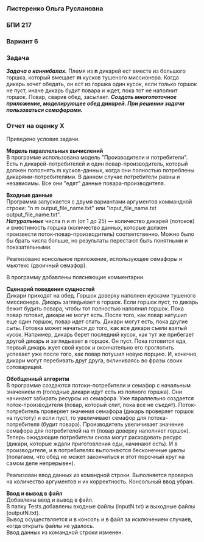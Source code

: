 ### Листеренко Ольга Руслановна ###
### БПИ 217 ###
  
### Вариант 6 ###
### Задача ###
***Задача о каннибалах.*** Племя из **n** дикарей ест вместе из большого горшка,
который вмещает **m** кусков тушеного миссионера. Когда дикарь хочет обедать, он ест из горшка один кусок, если только горшок не пуст, иначе дикарь
будит повара и ждет, пока тот не наполнит горшок. Повар, сварив обед, засыпает. ***Создать многопоточное приложение, моделирующее обед дикарей.
При решении задачи пользоваться семафорами.***  

### Отчет на оценку X ###
Приведено условие задачи.  

**Модель параллельных вычислений**  
В программе использована модель "Производители и потребители". Есть n дикарей-потребителей и один повар-производитель, который должен пополнять m кусков-данных, когда они полностью потреблены дикарями-потребителями. В данном случае потребители равны и независимы. Все они "едят" данные повара-производителя.  

**Входные данные**  
Программа запускается с двумя вариантами аргументов коммандной строки: "n m output_file_name.txt" или "input_file_name.txt output_file_name.txt".  
***Натуральные*** числа n и m (от 1 до 25) — количество дикарей (потоков) и вместимость горшка (количество данных, которые должен произвести поток-повар-производитель) соответственно. Можно было бы брать числа больше, но результаты перестают быть понятными и показательными.  

Реализовано консольное приложение, использующее семафоры и мьютекс (двоичный семафор).  

В программу добавлены поясняющие комментарии.  

**Сценарий поведения сущностей**  
Дикари приходят на обед. Горшок доверху наполнен кусками тушеного миссионера. Дикарь заглядывает в горшок. Если горшок пуст, то дикарь бежит будить повара, чтобы тот полностью наполнил горшок. Пока повар готовит, дикари не могут есть. После того, как повар натушил еще один горшок, повар идет спать. Дикари могут есть, пока другие сыты. Готовка может начаться до того, как все дикари съели взятый кусок. Например, дикарь берет последний кусок, как тут же прибегает другой дикарь и заглядывает в горшок. Он пуст. Пока готовится еда, первый дикарь жует свой кусок и окончательно его проглотить успевает уже после того, как повар потушил новую порцию. И, конечно, дикари могут перебивать друг друга, вклиниваясь во фразы своих сотоварищей.  

**Обобщенный алгоритм**  
В программе создаются потоки-потребители и семафор с начальным значением m (голодные дикари идут есть из полного горшка). Они начинают забирать ресурсы из семафора. Уже параллельно создается поток-производителя (повар, который спит, пока все не съедят). Поток-потребитель проверяет значения семафора (дикарь проверяет горшок на пустоту) и если пуст, то увеличивает семафор для потока-потребителя (будит повара). Производитель увеличивает значение семафора для потребителей на m (повар доверху наполняет горшок). Теперь ожидающие потребители снова могут расходовать ресурс (дикари, которые ждали приготовления еды, начинают есть). И в производителе, и в потребителях выполняются бесконечные циклы (полагаем, что обед не может закончиться и этот порочный круг на самом деле непрерывен).  

Реализован ввод данных из командной строки. Выполняется проверка на количество аргументов и их корректность. Консольный ввод убран.  

**Ввод и вывод в файл**  
Добавлены ввод и вывод в файл.  
В папку Tests добавлены входные файлы (inputN.txt) и выходные файлы (outputN.txt).  
Вывод осуществляется и в консоль и в файл за исключением случаев, когда открыть файлы не удалось.  
Ввод данных из командной строки изменен.  
